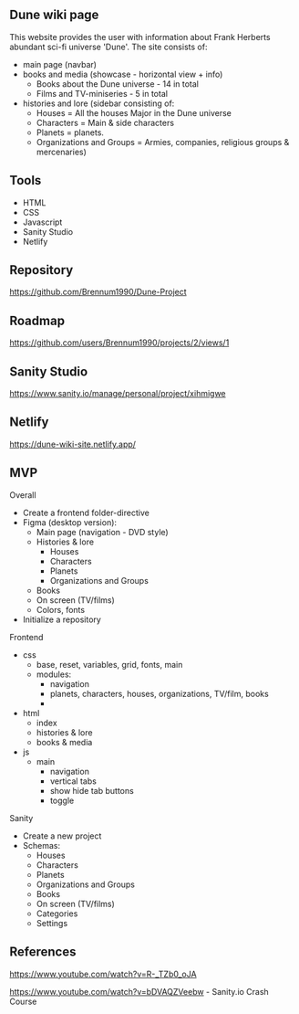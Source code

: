 ## Dune wiki page

This website provides the user with information about Frank Herberts abundant sci-fi universe 'Dune'. 
The site consists of:
- main page (navbar)
- books and media (showcase - horizontal view + info)
	- Books about the Dune universe - 14 in total
	- Films and TV-miniseries - 5 in total
- histories and lore (sidebar consisting of:
	- Houses = All the houses Major in the Dune universe
	- Characters = Main & side characters
	- Planets = planets.
	- Organizations and Groups = Armies, companies, religious groups & mercenaries)

## Tools 
- HTML
- CSS
- Javascript
- Sanity Studio
- Netlify

## Repository 

https://github.com/Brennum1990/Dune-Project

## Roadmap 

https://github.com/users/Brennum1990/projects/2/views/1

## Sanity Studio

https://www.sanity.io/manage/personal/project/xihmigwe

## Netlify

https://dune-wiki-site.netlify.app/

## MVP

Overall
- Create a frontend folder-directive  
- Figma (desktop version):
	- Main page (navigation - DVD style)
	- Histories & lore
		- Houses
		- Characters
		- Planets
		- Organizations and Groups
	- Books
	- On screen (TV/films)
	- Colors, fonts
- Initialize a repository 

Frontend
- css
	- base, reset, variables, grid, fonts, main
	- modules: 
		- navigation
		- planets, characters, houses, organizations, 
		TV/film, books
		- 
- html
	- index
	- histories & lore
	- books & media
- js 
	- main
		- navigation
		- vertical tabs
		- show hide tab buttons
		- toggle

Sanity
- Create a new project
- Schemas: 
	- Houses
	- Characters
	- Planets
	- Organizations and Groups
	- Books
	- On screen (TV/films)
	- Categories
	- Settings

## References

https://www.youtube.com/watch?v=R-_TZb0_oJA

https://www.youtube.com/watch?v=bDVAQZVeebw - Sanity.io Crash Course